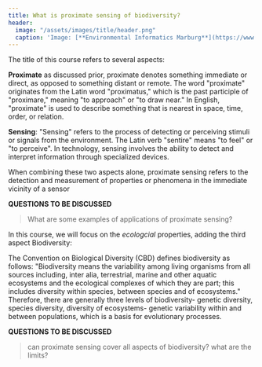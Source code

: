 ```yaml
---
title: What is proximate sensing of biodiversity?
header:
  image: "/assets/images/title/header.png"
  caption: 'Image: [**Environmental Informatics Marburg**](https://www.uni-marburg.de/en/fb19/disciplines/physisch/environmentalinformatics)'
---
```


 
<!--more-->

The title of this course refers to several aspects:

__Proximate__ as discussed prior, proximate denotes something immediate or direct, as opposed to something distant or remote. The word "proximate" originates from the Latin word "proximatus," which is the past participle of "proximare," meaning "to approach" or "to draw near." In English, "proximate" is used to describe something that is nearest in space, time, order, or relation.

__Sensing__: "Sensing" refers to the process of detecting or perceiving stimuli or signals from the environment. The Latin verb "sentire" means "to feel" or "to perceive". In technology, sensing involves the ability to detect and interpret information through specialized devices.


When combining these two aspects alone, proximate sensing refers to the detection and measurement of  properties or phenomena in the immediate vicinity of a sensor


**QUESTIONS TO BE DISCUSSED**
> What are some examples of applications of proximate sensing?


In this course, we will focus on the _ecologcial_ properties, adding the third aspect Biodiversity: 

The Convention on Biological Diversity (CBD) defines biodiversity as follows: "Biodiversity means the variability among living organisms from all sources including, inter alia, terrestrial, marine and other aquatic ecosystems and the ecological complexes of which they are part; this includes diversity within species, between species and of ecosystems." Therefore, there are generally three levels of biodiversity- genetic diversity, species  diversity, diversity of ecosystems- genetic variability within and between populations, which is a basis for evolutionary processes.

**QUESTIONS TO BE DISCUSSED**
> can proximate sensing cover all aspects of biodiversity?
> what are the limits?
